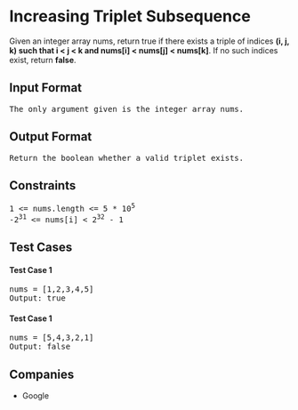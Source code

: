 <h1>Increasing Triplet Subsequence</h1>

<p>Given an integer array nums, return true if there exists a triple of indices <b>(i, j, k) such that i < j < k and nums[i] < nums[j] < nums[k]</b>. If no such indices exist, return <b>false</b>.</p>

<h2>Input Format</h2>

<pre>
The only argument given is the integer array nums.
</pre>

<h2>Output Format</h2>

<pre>
Return the boolean whether a valid triplet exists.
</pre>

<h2>Constraints</h2>

<pre>
1 <= nums.length <= 5 * 10<sup>5</sup>
-2<sup>31</sup> <= nums[i] < 2<sup>32</sup> - 1
</pre>

<h2>Test Cases</h2>

<h4>Test Case 1</h4>

<pre>
nums = [1,2,3,4,5]
Output: true
</pre>

<h4>Test Case 1</h4>

<pre>
nums = [5,4,3,2,1]
Output: false
</pre>

<h2>Companies</h2>

<ul>
  <li>Google</li>
</ul>
